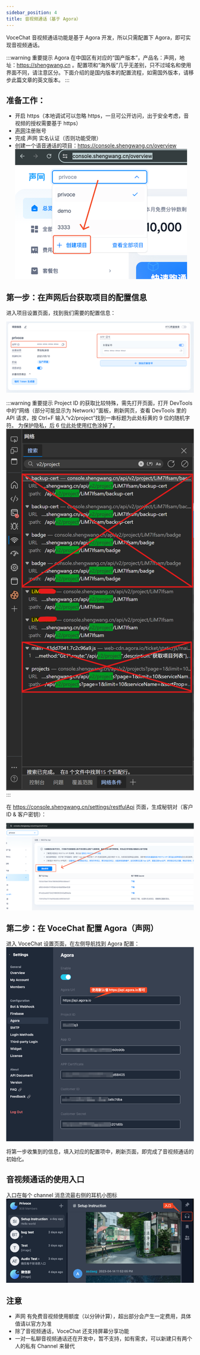 ```yaml
---
sidebar_position: 4
title: 音视频通话（基于 Agora）
---
```


VoceChat 音视频通话功能是基于 Agora 开发，所以只需配置下 Agora，即可实现音视频通话。

:::warning 重要提示
Agora 在中国区有对应的“国产版本”，产品名：声网，地址：https://shengwang.cn
。配置项和“海外版”几乎无差别，只不过域名和使用界面不同，请注意区分。下面介绍的是国内版本的配置流程，如需国外版本，请移步此篇文章的英文版本。
:::

## 准备工作：

- 开启 https（本地调试可以忽略 https，一旦可公开访问，出于安全考虑，音视频的授权需要基于 https）
- [声网](https://shengwang.cn)注册账号
- 完成 声网 实名认证（否则功能受限）
- 创建一个语音通话的项目：https://console.shengwang.cn/overview
  ![create project](image/shengwang.create.project.png)

## 第一步：在声网后台获取项目的配置信息

进入项目设置页面，找到我们需要的配置信息：

![setting info](image/shengwang.setting.info.png)

:::warning 重要提示
Project ID 的获取比较特殊，需先打开页面，打开 DevTools 中的“网络（部分可能显示为 Network）”面板，刷新网页，查看 DevTools 里的 API 请求，按 Ctrl+F 输入“v2/project”找到一串标题为此处标黄的 9 位的随机字符。
为保护隐私，后 6 位此处使用红色涂掉了。
![project ID](image/shengwang.project.id.png)
:::

在 https://console.shengwang.cn/settings/restfulApi 页面，生成秘钥对（客户 ID & 客户密钥）：

![secret](image/shengwang.create.secret.png)

## 第二步：在 VoceChat 配置 Agora（声网）

进入 VoceChat 设置页面，在左侧导航找到 Agora 配置：
![setting](image/agora.setting.png)

将第一步收集到的信息，填入对应的配置项中，刷新页面，即完成了音视频通话的初始化。

## 音视频通话的使用入口

入口在每个 channel 消息流最右侧的耳机小图标
![agora entry](image/agora.entry.png)

## 注意

- 声网 有免费音视频使用额度（以分钟计算），超出部分会产生一定费用，具体值请以官方为准
- 除了音视频通话，VoceChat 还支持屏幕分享功能
- 一对一私聊音视频通话还在开发中，暂不支持，如有需求，可以新建只有两个人的私有 Channel 来替代
